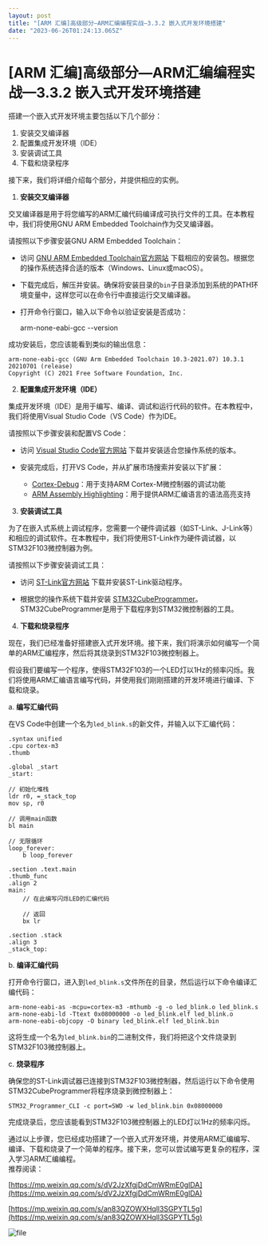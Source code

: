 ```yaml
---
layout: post
title: "[ARM 汇编]高级部分—ARM汇编编程实战—3.3.2 嵌入式开发环境搭建"
date: "2023-06-26T01:24:13.065Z"
---
```

\[ARM 汇编\]高级部分—ARM汇编编程实战—3.3.2 嵌入式开发环境搭建
========================================

搭建一个嵌入式开发环境主要包括以下几个部分：

1.  安装交叉编译器
2.  配置集成开发环境（IDE）
3.  安装调试工具
4.  下载和烧录程序

接下来，我们将详细介绍每个部分，并提供相应的实例。

1.  **安装交叉编译器**

交叉编译器是用于将您编写的ARM汇编代码编译成可执行文件的工具。在本教程中，我们将使用GNU ARM Embedded Toolchain作为交叉编译器。

请按照以下步骤安装GNU ARM Embedded Toolchain：

*   访问 [GNU ARM Embedded Toolchain官方网站](https://developer.arm.com/tools-and-software/open-source-software/developer-tools/gnu-toolchain/gnu-rm) 下载相应的安装包。根据您的操作系统选择合适的版本（Windows、Linux或macOS）。
    
*   下载完成后，解压并安装。确保将安装目录的`bin`子目录添加到系统的PATH环境变量中，这样您可以在命令行中直接运行交叉编译器。
    
*   打开命令行窗口，输入以下命令以验证安装是否成功：
    

    arm-none-eabi-gcc --version
    

成功安装后，您应该能看到类似的输出信息：

    arm-none-eabi-gcc (GNU Arm Embedded Toolchain 10.3-2021.07) 10.3.1 20210701 (release)
    Copyright (C) 2021 Free Software Foundation, Inc.
    

2.  **配置集成开发环境（IDE）**

集成开发环境（IDE）是用于编写、编译、调试和运行代码的软件。在本教程中，我们将使用Visual Studio Code（VS Code）作为IDE。

请按照以下步骤安装和配置VS Code：

*   访问 [Visual Studio Code官方网站](https://code.visualstudio.com/) 下载并安装适合您操作系统的版本。
    
*   安装完成后，打开VS Code，并从扩展市场搜索并安装以下扩展：
    
    *   [Cortex-Debug](https://marketplace.visualstudio.com/items?itemName=marus25.cortex-debug)：用于支持ARM Cortex-M微控制器的调试功能
    *   [ARM Assembly Highlighting](https://marketplace.visualstudio.com/items?itemName=dan-c-underwood.arm)：用于提供ARM汇编语言的语法高亮支持

3.  **安装调试工具**

为了在嵌入式系统上调试程序，您需要一个硬件调试器（如ST-Link、J-Link等）和相应的调试软件。在本教程中，我们将使用ST-Link作为硬件调试器，以STM32F103微控制器为例。

请按照以下步骤安装调试工具：

*   访问 [ST-Link官方网站](https://www.st.com/en/development-tools/st-link-v2.html) 下载并安装ST-Link驱动程序。
    
*   根据您的操作系统下载并安装 [STM32CubeProgrammer](https://www.st.com/en/development-tools/stm32cubeprog.html)。STM32CubeProgrammer是用于下载程序到STM32微控制器的工具。
    

4.  **下载和烧录程序**

现在，我们已经准备好搭建嵌入式开发环境。接下来，我们将演示如何编写一个简单的ARM汇编程序，然后将其烧录到STM32F103微控制器上。

假设我们要编写一个程序，使得STM32F103的一个LED灯以1Hz的频率闪烁。我们将使用ARM汇编语言编写代码，并使用我们刚刚搭建的开发环境进行编译、下载和烧录。

a. **编写汇编代码**

在VS Code中创建一个名为`led_blink.s`的新文件，并输入以下汇编代码：

    .syntax unified
    .cpu cortex-m3
    .thumb
    
    .global _start
    _start:
    
    // 初始化堆栈
    ldr r0, =_stack_top
    mov sp, r0
    
    // 调用main函数
    bl main
    
    // 无限循环
    loop_forever:
        b loop_forever
    
    .section .text.main
    .thumb_func
    .align 2
    main:
        // 在此编写闪烁LED的汇编代码
    
        // 返回
        bx lr
    
    .section .stack
    .align 3
    _stack_top:
    

b. **编译汇编代码**

打开命令行窗口，进入到`led_blink.s`文件所在的目录，然后运行以下命令编译汇编代码：

    arm-none-eabi-as -mcpu=cortex-m3 -mthumb -g -o led_blink.o led_blink.s
    arm-none-eabi-ld -Ttext 0x08000000 -o led_blink.elf led_blink.o
    arm-none-eabi-objcopy -O binary led_blink.elf led_blink.bin
    

这将生成一个名为`led_blink.bin`的二进制文件，我们将把这个文件烧录到STM32F103微控制器上。

c. **烧录程序**

确保您的ST-Link调试器已连接到STM32F103微控制器，然后运行以下命令使用STM32CubeProgrammer将程序烧录到微控制器上：

    STM32_Programmer_CLI -c port=SWD -w led_blink.bin 0x08000000
    

完成烧录后，您应该能看到STM32F103微控制器上的LED灯以1Hz的频率闪烁。

通过以上步骤，您已经成功搭建了一个嵌入式开发环境，并使用ARM汇编编写、编译、下载和烧录了一个简单的程序。接下来，您可以尝试编写更复杂的程序，深入学习ARM汇编编程。  
推荐阅读：

[https://mp.weixin.qq.com/s/dV2JzXfgjDdCmWRmE0glDA](https://mp.weixin.qq.com/s/dV2JzXfgjDdCmWRmE0glDA)

[https://mp.weixin.qq.com/s/an83QZOWXHqll3SGPYTL5g](https://mp.weixin.qq.com/s/an83QZOWXHqll3SGPYTL5g)

![file](https://img2023.cnblogs.com/other/606533/202306/606533-20230626085558015-1352668267.jpg)
